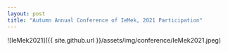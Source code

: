 ```yaml
---
layout: post
title: "Autumn Annual Conference of IeMek, 2021 Participation"
---
```

![IeMek2021]({{ site.github.url }}/assets/img/conference/IeMek2021.jpeg)
